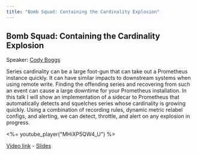 ```yaml
---
title: "Bomb Squad: Containing the Cardinality Explosion"
---
```


## Bomb Squad: Containing the Cardinality Explosion

Speaker: [Cody Boggs](/2018-munich/speakers/cody-boggs/)

Series cardinality can be a large foot-gun that can take out a Prometheus instance quickly. It can have similar impacts to downstream systems when using remote write. Finding the offending series and recovering from such an event can cause a large downtime for your Prometheus installation. In this talk I will show an implementation of a sidecar to Prometheus that automatically detects and squelches series whose cardinality is growing quickly. Using a combination of recording rules, dynamic metric relabel configs, and alerting, we can detect, throttle, and alert on any explosion in progress.

<%= youtube_player("MHiXP5QW4_U") %>

[Video link](https://youtu.be/MHiXP5QW4_U) -
[Slides](/2018-munich/slides/bomb-squad-containing-the-cardinality-explosion.pdf)
